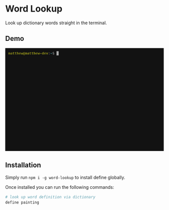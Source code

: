 # Word Lookup

Look up dictionary words straight in the terminal.


## Demo

![Alt text](demo.gif?raw=true "Demo")


## Installation

Simply run `npm i -g word-lookup` to install define globally.

Once installed you can run the following commands:

```bash
# look up word definition via dictionary
define painting
```
